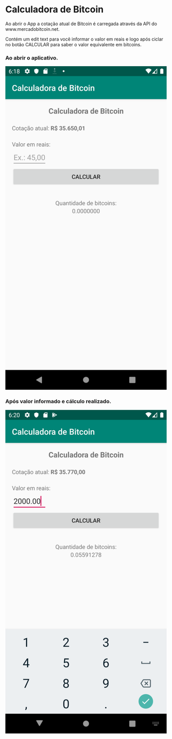 <h1>Calculadora de Bitcoin</h1>

<p>Ao abrir o App a cotação atual de Bitcoin é carregada através da API do www.mercadobitcoin.net.</p>
<p>Contém um edit text para você informar o valor em reais e logo após ciclar no botão CALCULAR 
para saber o valor equivalente em bitcoins. </p>

<div>
<h3>Ao abrir o aplicativo.</h3>
<img src="screenshots/aoAbrirOApp.png" >
</div>

<div>
<h3>Após valor informado e cálculo realizado.</h3>
<img src="screenshots/ValorConvertido.png">
</div> 

